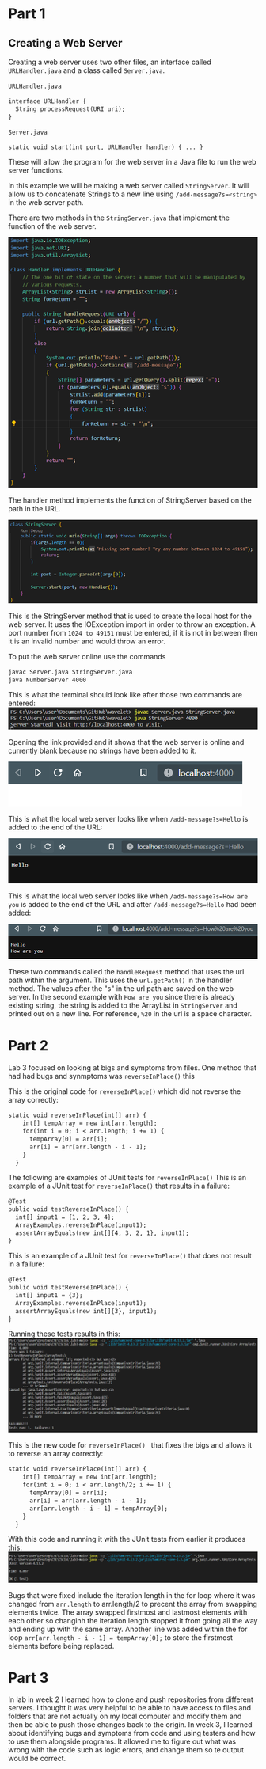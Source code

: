 # Part 1
## Creating a Web Server

Creating a web server uses two other files, an interface called `URLHandler.java` and a class called `Server.java`. 

`URLHandler.java`
```
interface URLHandler {
  String processRequest(URI uri);
}
```

`Server.java`
```
static void start(int port, URLHandler handler) { ... }
```

These will allow the program for the web server in a Java file to run the web server functions.

In this example we will be making a web server called `StringServer`. It will allow us to concatenate Strings to a new line using `/add-message?s=<string>` in the web server path.

There are two methods in the `StringServer.java` that implement the function of the web server.

![Handler Method](https://github.com/karinnamonzon/labReport2/blob/main/handlerMethod.png?raw=true)

The handler method implements the function of StringServer based on the path in the URL.

![StringServer class](https://github.com/karinnamonzon/labReport2/blob/main/StringServerMethod.png?raw=true)

This is the StringServer method that is used to create the local host for the web server. It uses the IOException import in order to throw an exception. A port number from `1024 to 49151` must be entered, if it is not in between then it is an invalid number and would throw an error.

To put the web server online use the commands
```
javac Server.java StringServer.java 
java NumberServer 4000
```
This is what the terminal should look like after those two commands are entered:
![go online](https://github.com/karinnamonzon/labReport2/blob/main/creating.png?raw=true)


Opening the link provided and it shows that the web server is online and currently blank because no strings have been added to it.

![Launching StringServer](https://github.com/karinnamonzon/labReport2/blob/main/Screenshot%202023-01-27%20141124.png?raw=true)

This is what the local web server looks like when `/add-message?s=Hello` is added to the end of the URL:

![`/add-message?s=Hello`](https://github.com/karinnamonzon/labReport2/blob/main/Screenshot%202023-01-27%20140334.png?raw=true)

This is what the local web server looks like when `/add-message?s=How are you` is added to the end of the URL and after `/add-message?s=Hello` had been added:

![`/add-message?s=How are you`](https://github.com/karinnamonzon/labReport2/blob/main/Screenshot%202023-01-27%20140425.png?raw=true)

These two commands called the `handleRequest` method that uses the url path within the argument. This uses the `url.getPath()` in the handler method. The values after the "s" in the url path are saved on the web server. In the second example with `How are you` since there is already existing string, the string is added to the ArrayList in `StringServer` and printed out on a new line. For reference, `%20` in the url is a space character.

# Part 2
Lab 3 focused on looking at bigs and symptoms from files. One method that had had bugs and synmptoms was `reverseInPlace()` this 

This is the original code for `reverseInPlace()` which did not reverse the array correctly:
```
static void reverseInPlace(int[] arr) {
    int[] tempArray = new int[arr.length];
    for(int i = 0; i < arr.length; i += 1) {
      tempArray[0] = arr[i];
      arr[i] = arr[arr.length - i - 1];
    }
  }
```
The following are examples of JUnit tests for `reverseInPlace()`
This is an example of a JUnit test for `reverseInPlace()` that results in a failure:
```
@Test
public void testReverseInPlace() {
  int[] input1 = {1, 2, 3, 4};
  ArrayExamples.reverseInPlace(input1);
  assertArrayEquals(new int[]{4, 3, 2, 1}, input1);
}
```

This is an example of a JUnit test for `reverseInPlace()` that does not result in a failure:
```
@Test
public void testReverseInPlace() {
  int[] input1 = {3};
  ArrayExamples.reverseInPlace(input1);
  assertArrayEquals(new int[]{3}, input1);
}
```

Running these tests results in this:
![Image](https://github.com/karinnamonzon/labReport2/blob/main/failures.png?raw=true)

This is the new code for `reverseInPlace() ` that fixes the bigs and allows it to reverse an array correctly:
```
static void reverseInPlace(int[] arr) {
    int[] tempArray = new int[arr.length];
    for(int i = 0; i < arr.length/2; i += 1) {
      tempArray[0] = arr[i];
      arr[i] = arr[arr.length - i - 1];
      arr[arr.length - i - 1] = tempArray[0];
    }
  }
```

With this code and running it with the JUnit tests from earlier it produces this:
![Image](https://github.com/karinnamonzon/labReport2/blob/main/correct.png?raw=true)

Bugs that were fixed include the iteration length in the for loop where it was changed from `arr.length` to arr.length/2 to precent the array from swapping elements twice. The array swapped firstmost and lastmost elements with each other so changinh the iteration length stopped it from going all the way and ending up with the same array. Another line was added within the for loop `arr[arr.length - i - 1] = tempArray[0];` to store the firstmost elements before being replaced.

# Part 3

In lab in week 2 I learned how to clone and push repositories from different servers. I thought it was very helpful to be able to have access to files and folders that are not actually on my local computer and modify them and then be able to push those changes back to the origin. In week 3, I learned about identifying bugs and symptoms from code and using testers and how to use them alongside programs. It allowed me to figure out what was wrong with the code such as logic errors, and change them so te output would be correct. 
